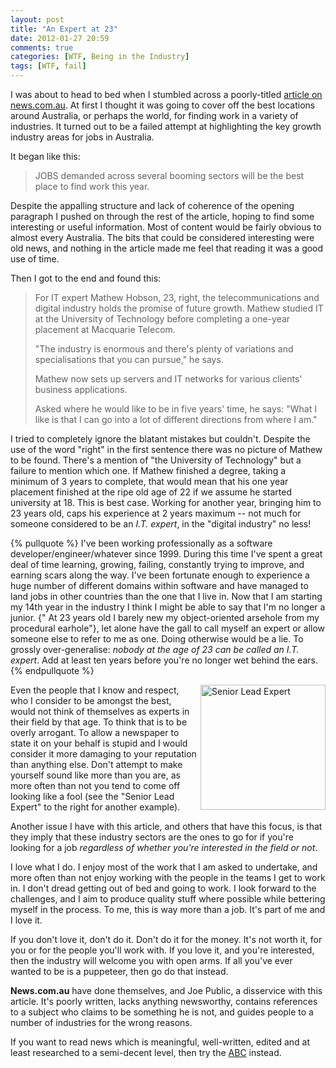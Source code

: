```yaml
---
layout: post
title: "An Expert at 23"
date: 2012-01-27 20:59
comments: true
categories: [WTF, Being in the Industry]
tags: [WTF, fail]
---
```

I was about to head to bed when I stumbled across a poorly-titled [article on news.com.au][article]. At first I thought it was going to cover off the best locations around Australia, or perhaps the world, for finding work in a variety of industries. It turned out to be a failed attempt at highlighting the key growth industry areas for jobs in Australia.

It began like this:

> JOBS demanded across several booming sectors will be the best place to find work this year.

Despite the appalling structure and lack of coherence of the opening paragraph I pushed on through the rest of the article, hoping to find some interesting or useful information. Most of content would be fairly obvious to almost every Australia. The bits that could be considered interesting were old news, and nothing in the article made me feel that reading it was a good use of time.

<!--more-->

Then I got to the end and found this:

> For IT expert Mathew Hobson, 23, right, the telecommunications and digital industry holds the promise of future growth. Mathew studied IT at the University of Technology before completing a one-year placement at Macquarie Telecom.
>
> "The industry is enormous and there's plenty of variations and specialisations that you can pursue," he says.
>
> Mathew now sets up servers and IT networks for various clients' business applications.
>
> Asked where he would like to be in five years' time, he says: "What I like is that I can go into a lot of different directions from where I am."

I tried to completely ignore the blatant mistakes but couldn't. Despite the use of the word "right" in the first sentence there was no picture of Mathew to be found. There's a mention of "the University of Technology" but a failure to mention which one. If Mathew finished a degree, taking a minimum of 3 years to complete, that would mean that his one year placement finished at the ripe old age of 22 if we assume he started university at 18. This is best case. Working for another year, bringing him to 23 years old, caps his experience at 2 years maximum -- not much for someone considered to be an _I.T. expert_, in the "digital industry" no less!

{% pullquote %}
I've been working professionally as a software developer/engineer/whatever since 1999. During this time I've spent a great deal of time learning, growing, failing, constantly trying to improve, and earning scars along the way. I've been fortunate enough to experience a huge number of different domains within software and have managed to land jobs in other countries than the one that I live in. Now that I am starting my 14th year in the industry I think I might be able to say that I'm no longer a junior. {" At 23 years old I barely new my object-oriented arsehole from my procedural earhole"}, let alone have the gall to call myself an expert or allow someone else to refer to me as one. Doing otherwise would be a lie. To grossly over-generalise: _nobody at the age of 23 can be called an I.T. expert_. Add at least ten years before you're no longer wet behind the ears.
{% endpullquote %}

<a href="/uploads/2012/01/senior-lead-expert.jpg" rel="lightbox"><img title="Senior Lead Expert" src="/uploads/2012/01/senior-lead-expert.jpg" width="200" style="float:right;margin-left:5px;margin-bottom:5px" /></a>Even the people that I know and respect, who I consider to be amongst the best, would not think of themselves as experts in their field by that age. To think that is to be overly arrogant. To allow a newspaper to state it on your behalf is stupid and I would consider it more damaging to your reputation than anything else. Don't attempt to make yourself sound like more than you are, as more often than not you tend to come off looking like a fool (see the "Senior Lead Expert" to the right for another example).

Another issue I have with this article, and others that have this focus, is that they imply that these industry sectors are the ones to go for if you're looking for a job _regardless of whether you're interested in the field or not_.

I love what I do. I enjoy most of the work that I am asked to undertake, and more often than not enjoy working with the people in the teams I get to work in. I don't dread getting out of bed and going to work. I look forward to the challenges, and I aim to produce quality stuff where possible while bettering myself in the process. To me, this is way more than a job. It's part of me and I love it.

If you don't love it, don't do it. Don't do it for the money. It's not worth it, for you or for the people you'll work with. If you love it, and you're interested, then the industry will welcome you with open arms. If all you've ever wanted to be is a puppeteer, then go do that instead.

**News.com.au** have done themselves, and Joe Public, a disservice with this article. It's poorly written, lacks anything newsworthy, contains references to a subject who claims to be something he is not, and guides people to a number of industries for the wrong reasons.

If you want to read news which is meaningful, well-written, edited and at least researched to a semi-decent level, then try the [ABC][] instead.

[article]: http://www.news.com.au/business/the-best-places-to-look-for-work-in-2012/story-e6frfm1i-1226255099978 "The best places to look for work in 2012"
[ABC]: http://www.abc.net.au/news/ "ABC News"
